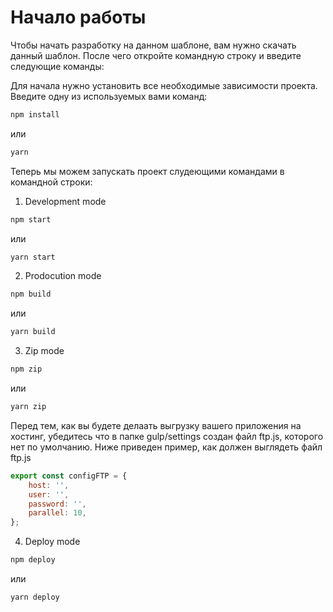 # Начало работы

Чтобы начать разработку на данном шаблоне, вам нужно скачать данный шаблон. После чего откройте командную строку и введите следующие команды:

Для начала нужно установить все необходимые зависимости проекта. Введите одну из используемых вами команд:

```sh
npm install
```

или

```sh
yarn
```

Теперь мы можем запускать проект слудеющими командами в командной строки:

1. Development mode

```sh
npm start
```

или

```sh
yarn start
```

2. Prodocution mode

```sh
npm build
```

или

```sh
yarn build
```

3. Zip mode

```sh
npm zip
```

или

```sh
yarn zip
```

Перед тем, как вы будете делаать выгрузку вашего приложения на хостинг, убедитесь что в папке gulp/settings создан файл ftp.js, которого нет по умолчанию. Ниже приведен пример, как должен выглядеть файл ftp.js

```javascript
export const configFTP = {
	host: '',
	user: '',
	password: '',
	parallel: 10,
};
```

4. Deploy mode

```sh
npm deploy
```

или

```sh
yarn deploy
```
